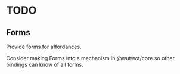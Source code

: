 # TODO

## Forms

Provide forms for affordances.

Consider making Forms into a mechanism in @wutwot/core so other bindings can know of all forms.
